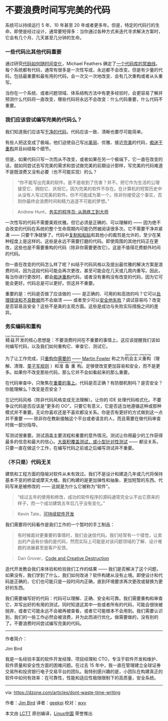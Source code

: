 不要浪费时间写完美的代码
============================================================ 

系统可以持续运行 5 年、10 年甚至 20 年或者更多年。但是，特定的代码行的生命，即使是经过设计，通常要短得多：当你通过各种方式来迭代寻求解决方案时，它会有几个月、几天甚至几分钟的生命。

### 一些代码比其他代码重要

通过研究[代码如何随时间变化][4]，Michael Feathers 确定了[一个代码库的冥曲线][5]。每个系统都有代码，通常有很多是一次性写成，永远都不会改变。但是有少量的代码，包括最重要和最有用的代码，会一次又一次地改变、会有几次重构或者从头重写。

当你在一个系统、或者问题领域、体系结构方法中有更多经验时，会更容易了解并预测什么代码将一直改变，哪些代码将永远不会改变：什么代码重要，什么代码不重要。

### 我们应该尝试编写完美的代码么？

我们知道我们应该写[干净的代码][6]，代码应该一致、清晰也要尽可能简单。

有些人把这变成了极端，他们迫使自己写出[美丽][7]、优雅、接近[完美][8]的代码，[痴迷于重构][9]并且纠结每个细节。

但是，如果代码只写一次而从不改变，或者如果在另一个极端下，它一直在改变的话，就如同尝试去写完美的需求和尝试做完美的前期设计那样，写完美的代码难道不是既浪费又没有必要（也不可能实现）的么？

> “你不能写出完美的软件。是不是收到了伤害？并不。把它作为生活的公理接受它、拥抱它、庆祝它。因为完美的软件不存在。在计算机的短暂历史中从没有人写过完美的软件。你不可能成为第一个。除非你接受这个事实，否则你最终会浪费时间和精力追逐不可能的梦想。”

> Andrew Hunt，[务实的程序员: 从熟练工到大师][10]

一次性写的代码不需要美观优雅。但它必须是正确的、可以理解的 —— 因为绝不会改变的代码在系统的整个生命周期内可能仍然被阅读很多次。它不需要干净并紧凑 —— 只要干净就够了。代码中[复制和粘贴][11]和其他小的裁剪是允许的，至少在某种程度上是这样的。这些是永远不需要打磨的代码。即使周围的其他代码正在更改，这些也是不需要重构的代码（除非你需要更改它）。这是不值得花费额外时间的代码。

你一直在改变的代码怎么样了呢？纠结于代码风格以及提出最优雅的解决方案是浪费时间，因为这段代码可能会再次更改，甚至可能会在几天或几周内重写。因此，每当你进行更改时，都会[痴迷重构][12]代码，或者没有重构没有改变的代码，因为它可能会更好。代码总是可以更好。但这并不重要。

重要的是：代码是否做了应该做的 —— 是正确的、可用的和高效的吗？它可以[处理错误和不良数据][13]而不会崩溃 —— 或者至少可以[安全地失败][14]？调试容易吗？改变是否容易且安全？这些不是美的主观方面。这些是成功与失败实际措施之间的差异。

### 务实编码和重构

<ruby>精益开发<rt>Lean Development</rt></ruby>的核心思想是：不要浪费时间在不重要的事情上。这应该提醒我们该如何编写代码，以及我们如何重构它、审查它、测试它。

为了让工作完成，只[重构你需要的][15] —— [Martin Fowler][16] 称之为<ruby>机会主义重构<rt>opportunistic refactoring</rt></ruby>（理解、清理、[童子军规则][17] ）和<ruby>准备重构<rt>preparatory refactoring</rt></ruby>。足够使改变更加容易和安全，而不是更多。如果你不改变那些代码，那么它并不会如看起来的那么重要。

在代码审查中，只聚焦在[重要的事上][18]。代码是否正确？有防御机制吗？是否安全？你能理解么？改变是否安全？

忘记代码风格（除非代码风格变成无法理解）。让你的 IDE 处理代码格式化。不要争议代码是否应该是“更多的 OO”。只要它有意义，它是否适当地遵循这种或那种模式并不重要。无论你喜欢还是不喜欢都没关系。你是否有更好的方式做到这一点并不重要 —— 除非你在教新接触这个平台或者语言的人，而且需要在做代码审查时做一部分指导。

写测试很重要。测试涵盖主要流程和重要的意外情况。测试让你用最少的工作获得最多的信息和最大的信心。[大面积覆盖测试，或小型针对性测试][19] —— 都没关系，只要一直在做这个工作，在编写代码之前或之后编写测试并不重要。

### （不只是）代码无关

建筑和工程方面的隐喻对软件从未有效过。我们不是设计和建造几年或几代将保持基本不变的桥梁或摩天大楼。我们构建的是更加弹性和抽象、更加短暂的东西。代码写来是被修改的 —— 这就是为什么它被称为“软件”。

> “经过五年的使用和修改，成功的软件程序的源码通常完全认不出它原来的样子，而一个成功建筑五年后几乎没有变化。”

> Kevin Tate，[可持续软件开发][20]

我们需要将代码看作是我们工作的一个暂时的手工制品：

> 有时候面对更重要的事情时，我们会迷信代码。我们经常有一个错觉，让卖出的产品有价值的是代码，然而实际上可能是对该问题领域的了解、设计难题的进展甚至是客户反馈。

> Dan Grover，[Code and Creative Destruction][21]

迭代开发教会我们来体验和检验我们工作的结果 —— 我们是否解决了这个问题，如果没有，我们学到了什么，我们如何改进？软件构建从没有止境。即使设计和代码是正确的，它们也可能只是一段时间内正确，直到环境要求再次更改或替换为更好的东西。

我们需要编写好的代码：代码可以理解、正确、安全和可靠。我们需要重构和审查它，并写出好的有用的测试，同时知道这其中一些或者所有的代码，可能会很快被抛弃，或者它可能永远不会被再被查看，或者它可能根本不会用到。我们需要认识到，我们的一些工作必然会被浪费，并为此而进行优化。做需要做的，没有别的了。不要浪费时间尝试编写完美的代码。

--------------------------------------------------------------------------------

作者简介：

Jim Bird

我是一名经验丰富的软件开发经理、项目经理和 CTO，专注于软件开发和维护、软件质量和安全性方面的困难问题。在过去 15 年中，我一直在管理建立全球证券交易所和投资银行电子交易平台的团队。我特别感兴趣的是，小团队在构建真正的软件中如何有效率：在可靠性，性能和适应性极限限制下的高质量，安全系统。

------

via: https://dzone.com/articles/dont-waste-time-writing

作者：[Jim Bird][a]
译者：[geekpi](https://github.com/geekpi)
校对：[wxy](https://github.com/wxy)

本文由 [LCTT](https://github.com/LCTT/TranslateProject) 原创编译，[Linux中国](https://linux.cn/) 荣誉推出

[a]:https://dzone.com/users/722527/jim.bird.html
[1]:https://dzone.com/users/722527/jim.bird.html
[2]:https://dzone.com/users/722527/jim.bird.html
[3]:https://dzone.com/articles/dont-waste-time-writing?utm_source=wanqu.co&utm_campaign=Wanqu%20Daily&utm_medium=website#
[4]:http://www.youtube.com/watch?v=0eAhzJ_KM-Q
[5]:http://swreflections.blogspot.ca/2012/10/bad-things-happen-to-good-code.html
[6]:http://www.amazon.com/Clean-Code-Handbook-Software-Craftsmanship/dp/0132350882
[7]:http://www.makinggoodsoftware.com/2011/03/27/the-obsession-with-beautiful-code-the-refactor-syndrome/
[8]:http://stackoverflow.com/questions/1196405/how-to-keep-yourself-from-perfectionism-when-coding
[9]:http://programmers.stackexchange.com/questions/43506/is-it-bad-to-have-an-obsessive-refactoring-disorder
[10]:https://pragprog.com/the-pragmatic-programmer
[11]:http://swreflections.blogspot.com/2012/03/is-copy-and-paste-programming-really.html
[12]:http://programmers.stackexchange.com/questions/43506/is-it-bad-to-have-an-obsessive-refactoring-disorder
[13]:http://swreflections.blogspot.com/2012/03/defensive-programming-being-just-enough.html
[14]:https://buildsecurityin.us-cert.gov/articles/knowledge/principles/failing-securely
[15]:http://swreflections.blogspot.com/2012/04/what-refactoring-is-and-what-it-isnt.html
[16]:http://martinfowler.com/articles/workflowsOfRefactoring/
[17]:http://programmer.97things.oreilly.com/wiki/index.php/The_Boy_Scout_Rule
[18]:http://randomthoughtsonjavaprogramming.blogspot.com/2014/08/building-real-software-dont-waste-time.html
[19]:http://swreflections.blogspot.com/2012/08/whats-better-big-fat-tests-or-little.html
[20]:http://www.amazon.com/Sustainable-Software-Development-Agile-Perspective/dp/0321286081
[21]:http://dangrover.com/2013/07/16/code-and-creative-destruction/
[22]:https://dzone.com/devops-tutorials-tools-news
[23]:https://dzone.com/articles/dont-waste-time-writing?utm_source=wanqu.co&utm_campaign=Wanqu%20Daily&utm_medium=website#
[24]:https://dzone.com/go?i=228233&u=https%3A%2F%2Foffers.automic.com%2Fblueprint-to-continuous-delivery-with-automic-release-automation%3Futm_campaign%3DAMER%252520Online%252520Syndication%252520DZone%252520Platinum%252520Sponsorship%252520Ads%252520JULY-2017%26utm_source%3DDzone%252520Ads%26utm_medium%3DBlueprint%252520to%252520CD
